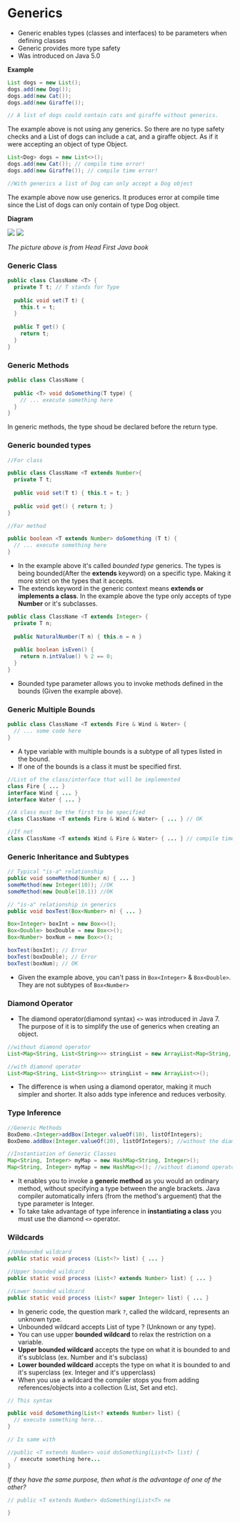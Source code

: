# Generics 

- Generic enables types (classes and interfaces) to be parameters when defining classes
- Generic provides more type safety
- Was introduced on Java 5.0

**Example**
```java
List dogs = new List();
dogs.add(new Dog());
dogs.add(new Cat());
dogs.add(new Giraffe());

// A list of dogs could contain cats and giraffe without generics.
```
The example above is not using any generics. So there are no type safety checks and a List of dogs can include a cat, and a giraffe object. As if it were accepting an object of type Object.

```java
List<Dog> dogs = new List<>();
dogs.add(new Cat()); // compile time error!
dogs.add(new Giraffe()); // compile time error!

//With generics a list of Dog can only accept a Dog object
```
The example above now use generics. It produces error at compile time since the List of dogs can only contain of type Dog object.

**Diagram**

![](../img/java/woutgeneric.PNG)
![](../img/java/withgeneric.PNG)

*The picture above is from Head First Java book*

### Generic Class

```java
public class ClassName <T> {
  private T t; // T stands for Type
  
  public void set(T t) {
    this.t = t;
  }
  
  public T get() {
    return t;
  }
}
```
### Generic Methods

```java
public class ClassName {
  
  public <T> void doSomething(T type) {
    // ... execute something here
  }
}
```
In generic methods, the type shoud be declared before the return type.

### Generic bounded types

```java
//For class

public class ClassName <T extends Number>{
  private T t;
  
  public void set(T t) { this.t = t; }
  
  public void get() { return t; }
}

//For method

public boolean <T extends Number> doSomething (T t) {
  // ... execute something here
}
```
- In the example above it's called *bounded type* generics. The types is being bounded(After the **extends** keyword) on a specific type. Making it more strict on the types that it accepts.
- The extends keyword in the generic context means **extends or implements a class**. In the example above the type only accepts of type **Number** or it's subclasses.

```java
public class ClassName <T extends Integer> {
  private T n;
  
  public NaturalNumber(T n) { this.n = n }
  
  public boolean isEven() {
    return n.intValue() % 2 == 0;
  }
}
```
- Bounded type parameter allows you to invoke methods defined in the bounds (Given the example above).

### Generic Multiple Bounds

```java
public class ClassName <T extends Fire & Wind & Water> {
  // ... some code here
}
```
- A type variable with multiple bounds is a subtype of all types listed in the bound.
- If one of the bounds is a class it must be specified first.

```java
//List of the class/interface that will be implemented
class Fire { ... }
interface Wind { ... }
interface Water { ... }

//A class must be the first to be specified
class ClassName <T extends Fire & Wind & Water> { ... } // OK

//If not
class ClassName <T extends Wind & Fire & Water> { ... } // compile time error!
```
### Generic Inheritance and Subtypes

```java
// Typical "is-a" relationship
public void someMethod(Number n) { ... }
someMethod(new Integer(10)); //OK
someMethod(new Double(10.1)) //OK

// "is-a" relationship in generics
public void boxTest(Box<Number> n) { ... }

Box<Integer> boxInt = new Box<>();
Box<Double> boxDouble = new Box<>();
Box<Number> boxNum = new Box<>();

boxTest(boxInt); // Error
boxTest(boxDouble); // Error
boxTest(boxNum); // OK
```
- Given the example above, you can't pass in ```Box<Integer>``` & ```Box<Double>```. They are not subtypes of ```Box<Number>```
### Diamond Operator
- The diamond operator(diamond syntax) ```<>``` was introduced in Java 7. The purpose of it is to simplify the use of generics when creating an object.

```java
//without diamond operator
List<Map<String, List<String>>> stringList = new ArrayList<Map<String, List<String>>>();

//with diamond operator
List<Map<String, List<String>>> stringList = new ArrayList<>();
``` 
- The difference is when using a diamond operator, making it much simpler and shorter. It also adds type inference and reduces verbosity.

### Type Inference

```java
//Generic Methods
BoxDemo.<Integer>addBox(Integer.valueOf(10), listOfIntegers);
BoxDemo.addBox(Integer.valueOf(20), listOfIntegers); //without the diamond operator is the same.

//Instantiation of Generic Classes
Map<String, Integer> myMap = new HashMap<String, Integer>();
Map<String, Integer> myMap = new HashMap<>(); //without diamond operator is the same.

```
- It enables you to invoke a **generic method** as you would an ordinary method, without specifying a type between the angle brackets. Java compiler automatically infers (from the method's arguement) that the type parameter is Integer.
- To take take advantage of type inference in **instantiating a class** you must use the diamond ```<>``` operator.

### Wildcards 

```java
//Unbounded wildcard
public static void process (List<?> list) { ... }

//Upper bounded wildcard
public static void process (List<? extends Number> list) { ... }

//Lower bounded wildcard
public static void process (List<? super Integer> list) { ... }
```
- In generic code, the question mark ```?```, called the wildcard, represents an unknown type.
- Unbounded wildcard accepts List of type ? (Unknown or any type).
- You can use upper **bounded wildcard** to relax the restriction on a variable.
- **Upper bounded wildcard** accepts the type on what it is bounded to and it's sublclass (ex. Number and it's subclass)
- **Lower bounded wildcard** accepts the type on what it is bounded to and it's superclass (ex. Integer and it's upperclass)
- When you use a wildcard the compiler stops you from adding references/objects into a collection (List, Set and etc).

```java
// This syntax

public void doSomething(List<? extends Number> list) {
  // execute something here...
}

// Is same with

//public <T extends Number> void doSomething(List<T> list) {
  / execute something here...
}
```
*If they have the same purpose, then what is the advantage of one of the other?*

```java
// public <T extends Number> doSomething(List<T> ne

}
```

